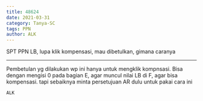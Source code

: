 ```yaml
---
title: 48624
date: 2021-03-31
category: Tanya-SC
tags: PPN
author: ALK
---
```


SPT PPN LB, lupa klik kompensasi, mau dibetulkan, gimana caranya

---

Pembetulan yg dilakukan wp ini hanya untuk mengklik kompnsasi. Bisa dengan mengisi 0 pada bagian E, agar muncul nilai LB di F, agar bisa kompensasi. tapi sebaiknya minta persetujuan AR dulu untuk pakai cara ini

`ALK`
